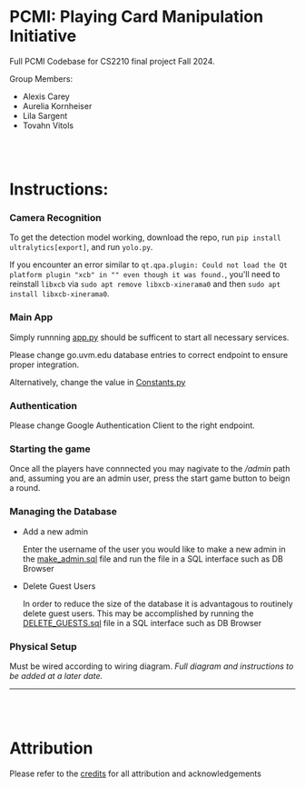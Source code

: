 # PCMI: Playing Card Manipulation Initiative
Full PCMI Codebase for CS2210 final project Fall 2024.

Group Members:

- Alexis Carey
- Aurelia Kornheiser
- Lila Sargent
- Tovahn Vitols

<br><br>

# Instructions:

### Camera Recognition

To get the detection model working, download the repo, run `pip install ultralytics[export]`, and run `yolo.py`.

If you encounter an error similar to `qt.qpa.plugin: Could not load the Qt platform plugin "xcb" in "" even though it was found.`, you'll need to reinstall `libxcb` via `sudo apt remove libxcb-xinerama0` and then `sudo apt install libxcb-xinerama0`.



### Main App

Simply runnning [app.py](app.py) should be sufficent to start all necessary services. 

Please change go.uvm.edu database entries to correct endpoint to ensure proper integration. 

Alternatively, change the value in [Constants.py](Constants.py)

### Authentication

Please change Google Authentication Client to the right endpoint.

### Starting the game

Once all the players have connnected you may nagivate to the */admin* path and, assuming you are an admin user, press the start game button to beign a round.

### Managing the Database
- Add a new admin

    Enter the username of the user you would like to make a new admin in the [make_admin.sql](make_admin.sql) file and run the file in a SQL interface such as DB Browser

- Delete Guest Users

    In order to reduce the size of the database it is advantagous to routinely delete guest users. This may be accomplished by running the [DELETE_GUESTS.sql](DELETE_GUESTS.sql) file in a SQL interface such as DB Browser

### Physical Setup

Must be wired according to wiring diagram. *Full diagram and instructions to be added at a later date.*

---
<br><br>

# Attribution

Please refer to the [credits](credits.md) for all attribution and acknowledgements